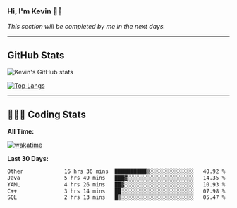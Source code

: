 ### Hi, I'm Kevin 👋🏻

_This section will be completed by me in the next days._


--- 
## GitHub Stats
![Kevin's GitHub stats](https://github-readme-stats.vercel.app/api?username=kevin-kraus&show_icons=true&theme=dark)

[![Top Langs](https://github-readme-stats.vercel.app/api/top-langs/?username=kevin-kraus&layout=compact&theme=dark)]()

---
## 🧑🏻‍💻 Coding Stats

**All Time:**

[![wakatime](https://wakatime.com/badge/user/2ee1869b-72a2-4c21-b5f7-e95432f5a1cf.svg?style=flat)](https://wakatime.com/@2ee1869b-72a2-4c21-b5f7-e95432f5a1cf)

**Last 30 Days:**

<!--START_SECTION:waka-->

```txt
Other             16 hrs 36 mins  ██████████▒░░░░░░░░░░░░░░   40.92 %
Java              5 hrs 49 mins   ███▓░░░░░░░░░░░░░░░░░░░░░   14.35 %
YAML              4 hrs 26 mins   ██▓░░░░░░░░░░░░░░░░░░░░░░   10.93 %
C++               3 hrs 14 mins   ██░░░░░░░░░░░░░░░░░░░░░░░   07.98 %
SQL               2 hrs 13 mins   █▒░░░░░░░░░░░░░░░░░░░░░░░   05.47 %
```

<!--END_SECTION:waka-->
